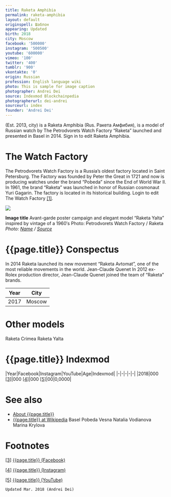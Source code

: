 ```yaml
---
title: Raketa Amphibia
permalink: raketa-amphibia
layout: default
originspell: Шаблон
appearing: Updated
birth: 2018
city: Moscow
facebook: '500000'
instagram: '500500'
youtube: '600000'
vimeo: '100'
twitter: '400'
tumblr: '900'
vkontakte: '0'
origin: Russian
profession: English language wiki
photo: This is sample for image caption
photographer: Andrei Dei
source: Indexmod Blockchainpedia
photographerurl: dei-andrei
sourceurl: index
founder: 'Andrei Dei'
---
```


(Est. 2013, city) is a Raketa Amphibia (Rus. Ракета Амфибия), is a model of Russian watch by The Petrodvorets Watch Factory “Raketa” launched and presented in Basel in 2014. Sign in to edit Raketa Amphibia.

# The Watch Factory

The Petrodvorets Watch Factory is a Russia’s oldest factory located in Saint Petersburg.  The Factory was founded by Peter the Great in 1721 and now is producing watches under the brand “Pobeda” since the End of World War II. In 1961, the brand “Raketa” was launched in honor of Russian cosmonaut Yuri Gagarin. The factory is located in its historical building. Login to edit The Watch Factory <span id="a1">[\[1\]](#f1)</span>.

![](/encyclopedia/images/image-name.jpg)

**Image title**
Avant-garde poster campaign and elegant model “Raketa Yalta” inspired by vintage of a 1960′s
Photo: Petrodvorets Watch Factory / Raketa
*Photo: [Name](index) / [Source](index)*

# {{page.title}} Conspectus

In 2014 Raketa launched its new movement “Raketa Avtomat”, one of the most reliable movements in the world.
Jean-Claude Quenet
In 2012 ex-Rolex production director, Jean-Claude Quenet joined the team of “Raketa” brands.

|Year|City|
|-|-|
|2017|Moscow|

# Other models
Raketa Crimea
Raketa Yalta

# {{page.title}} Indexmod

|Year|Facebook|Instagram|YouTube|Age|Indexmod|
|-|-|-|-|-|
|2018|000 <span id="a3">[\[3\]](#f3)</span>|000 <span id="a4">[\[4\]](#f4)</span>|000 <span id="a5">[\[5\]](#f5)</span>|00|0,0000|


# See also

+ [About {{page.title}}](index)
+ [{{page.title}} at Wikipedia](index)
Basel
Pobeda Vesna
Natalia Vodianova
Marina Krylova

# Footnotes

[[3]](#a3) <span id="f3"></span> [{{page.title}} (Facebook)](index)

[[4]](#a4) <span id="f4"></span> [{{page.title}} (Instagram)](index)

[[5]](#a5) <span id="f5"></span> [{{page.title}} (YouTube)](index)

`Updated Mar. 2018 (Andrei Dei)`
